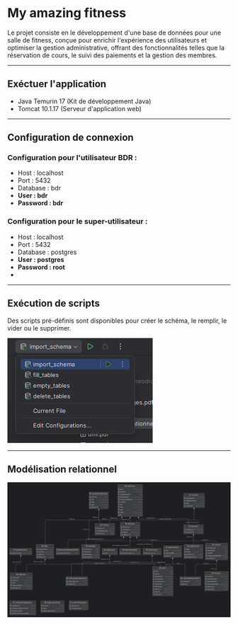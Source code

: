 # My amazing fitness

Le projet consiste en le développement d'une base de données pour une salle de fitness, conçue pour enrichir l'expérience des utilisateurs et optimiser la gestion administrative, offrant des fonctionnalités telles que la réservation de cours, le suivi des paiements et la gestion des membres.

---

## Exéctuer l'application

- Java Temurin 17 (Kit de développement Java)
- Tomcat 10.1.17 (Serveur d'application web)

---

## Configuration de connexion

### Configuration pour l'utilisateur BDR :
- Host : localhost
- Port : 5432
- Database : bdr
- **User : bdr**
- **Password : bdr**

### Configuration pour le super-utilisateur :
- Host : localhost
- Port : 5432
- Database : postgres
- **User : postgres**
- **Password : root**
- 
---

## Exécution de scripts

Des scripts pré-définis sont disponibles pour créer le schéma, le remplir, le vider ou le supprimer.

![Exécution des scriptsl](https://github.com/Theodrosrun/bdr-projet/blob/main/docs/tutorial/run_configuration.png)

---

## Modélisation relationnel

![Schéma relationnel](https://github.com/Theodrosrun/bdr-projet/blob/main/docs/modelisation_relationnel.png)